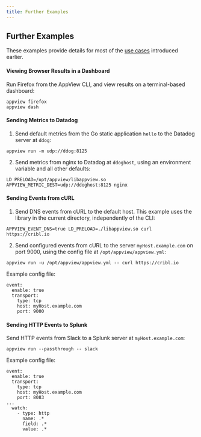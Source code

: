 ```yaml
---
title: Further Examples
---
```


## Further Examples

These examples provide details for most of the [use cases](/docs/what-do-with-appview#use-cases) introduced earlier.

#### Viewing Browser Results in a Dashboard

Run Firefox from the AppView CLI, and view results on a terminal-based dashboard:

```
appview firefox
appview dash
```

#### Sending Metrics to Datadog

1. Send default metrics from the Go static application `hello` to the Datadog server at `ddog`:

```
appview run -m udp://ddog:8125
```

2. Send metrics from nginx to Datadog at `ddoghost`, using an environment variable and all other defaults:

```
LD_PRELOAD=/opt/appview/libappview.so APPVIEW_METRIC_DEST=udp://ddoghost:8125 nginx 
```

#### Sending Events from cURL

1. Send DNS events from cURL to the default host. This example uses the library in the current directory, independently of the CLI:

```
APPVIEW_EVENT_DNS=true LD_PRELOAD=./libappview.so curl https://cribl.io
```

2. Send configured events from cURL to the server `myHost.example.com` on port 9000, using the config file at `/opt/appview/appview.yml`:

```
appview run -u /opt/appview/appview.yml -- curl https://cribl.io
```

Example config file:

```
event:
  enable: true
  transport:
    type: tcp
    host: myHost.example.com
    port: 9000
```

#### Sending HTTP Events to Splunk

Send HTTP events from Slack to a Splunk server at `myHost.example.com`:

```
appview run --passthrough -- slack
```

Example config file:

```
event:
  enable: true
  transport:
    type: tcp
    host: myHost.example.com
    port: 8083
...
  watch:
    - type: http
      name: .*
      field: .*
      value: .*
```
